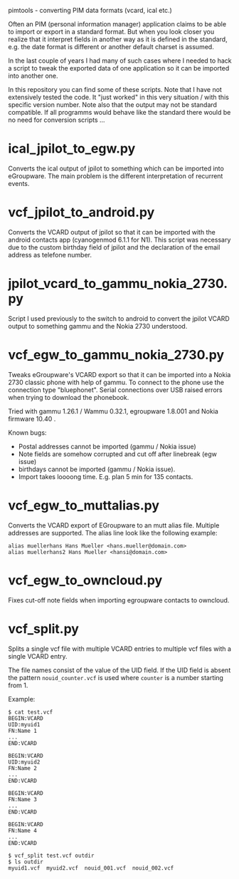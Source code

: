 pimtools - converting PIM data formats (vcard, ical etc.)

Often an PIM (personal information manager) application claims to be able to
import or export in a standard format. But when you look closer you realize
that it interpret fields in another way as it is defined in the standard, e.g.
the date format is different or another default charset is assumed.

In the last couple of years I had many of such cases where I needed to hack a
script to tweak the exported data of one application so it can be imported into
another one.

In this repository you can find some of these scripts. Note that I have not
extensively tested the code. It "just worked" in this very situation / with
this specific version number. Note also that the output may not be standard
compatible. If all programms would behave like the standard there would be no
need for conversion scripts ...


ical_jpilot_to_egw.py
=====================

Converts the ical output of jpilot to something which can be imported into
eGroupware. The main problem is the different interpretation of recurrent
events.


vcf_jpilot_to_android.py
========================

Converts the VCARD output of jpilot so that it can be imported with the android
contacts app (cyanogenmod 6.1.1 for N1). This script was necessary due to the
custom birthday field of jpilot and the declaration of the email address as
telefone number.


jpilot_vcard_to_gammu_nokia_2730.py
===================================

Script I used previously to the switch to android to convert the jpilot VCARD
output to something gammu and the Nokia 2730 understood.


vcf_egw_to_gammu_nokia_2730.py
==============================

Tweaks eGroupware's VCARD export so that it can be imported into a Nokia 2730
classic phone with help of gammu. To connect to the phone use the connection
type "bluephonet".  Serial connections over USB raised errors when trying to
download the phonebook.

Tried with gammu 1.26.1 / Wammu 0.32.1, egroupware 1.8.001 and Nokia firmware
10.40 .

Known bugs:
 * Postal addresses cannot be imported (gammu / Nokia issue)
 * Note fields are somehow corrupted and cut off after linebreak (egw issue)
 * birthdays cannot be imported (gammu / Nokia issue).
 * Import takes loooong time. E.g. plan 5 min for 135 contacts.


vcf_egw_to_muttalias.py
=======================

Converts the VCARD export of EGroupware to an mutt alias file. Multiple
addresses are supported. The alias line look like the following example:

    alias muellerhans Hans Mueller <hans.mueller@domain.com>
    alias muellerhans2 Hans Mueller <hansi@domain.com>


vcf_egw_to_owncloud.py
======================

Fixes cut-off note fields when importing egroupware contacts to owncloud.


vcf\_split.py
=============

Splits a single vcf file with multiple VCARD entries to multiple vcf files with
a single VCARD entry.

The file names consist of the value of the UID field. If the UID
field is absent the pattern ```nouid_counter.vcf``` is used where ```counter```
is a number starting from 1.

Example:

    $ cat test.vcf
    BEGIN:VCARD
    UID:myuid1
    FN:Name 1
    ...
    END:VCARD

    BEGIN:VCARD
    UID:myuid2
    FN:Name 2
    ...
    END:VCARD

    BEGIN:VCARD
    FN:Name 3
    ...
    END:VCARD

    BEGIN:VCARD
    FN:Name 4
    ...
    END:VCARD

    $ vcf_split test.vcf outdir
    $ ls outdir
    myuid1.vcf  myuid2.vcf  nouid_001.vcf  nouid_002.vcf
